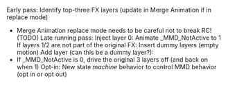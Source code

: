 ﻿Early pass: Identify top-three FX layers (update in Merge Animation if in replace mode)
  - Merge Animation replace mode needs to be careful not to break RC! (TODO)
Late running pass:
  Inject layer 0: Animate _MMD_NotActive to 1
  If layers 1/2 are not part of the original FX: Insert dummy layers (empty motion)
  Add layer (can this be a dummy layer?):
  - If _MMD_NotActive is 0, drive the original 3 layers off (and back on when 1)
Opt-in: New state _machine_ behavior to control MMD behavior (opt in or opt out)
